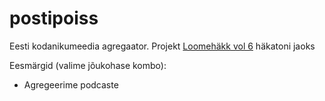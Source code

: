 # postipoiss
Eesti kodanikumeedia agregaator. Projekt [Loomehäkk vol 6](https://fienta.com/loomehakk-vol-6-creativetech) häkatoni jaoks

Eesmärgid (valime jõukohase kombo):

* Agregeerime podcaste
